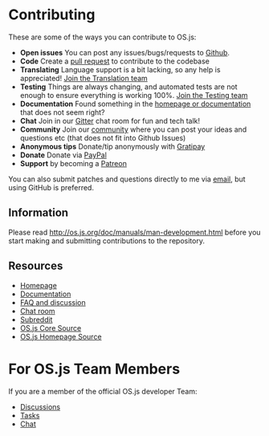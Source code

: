 # Contributing

These are some of the ways you can contribute to OS.js:

* **Open issues** You can post any issues/bugs/requests to [Github](https://github.com/os-js/OS.js/issues).
* **Code** Create a [pull request](https://github.com/os-js/OS.js/pulls) to contribute to the codebase
* **Translating** Language support is a bit lacking, so any help is appreciated! [Join the Translation team](https://github.com/os-js/OS.js/wiki/Join-the-translation-team)
* **Testing** Things are always changing, and automated tests are not enough to ensure everything is working 100%. [Join the Testing team](https://github.com/os-js/OS.js/wiki/Join-the-testing-team)
* **Documentation** Found something in the [homepage or documentation](https://github.com/andersevenrud/os.js.org) that does not seem right?
* **Chat** Join in our [Gitter](https://gitter.im/os-js/OS.js) chat room for fun and tech talk!
* **Community** Join our [community](http://community.os.js.org/) where you can post your ideas and questions etc (that does not fit into Github Issues)
* **Anonymous tips** Donate/tip anonymously with [Gratipay](https://gratipay.com/os-js/)
* **Donate** Donate via [PayPal](https://www.paypal.com/cgi-bin/webscr?cmd=_donations&business=andersevenrud%40gmail%2ecom&lc=NO&currency_code=USD&bn=PP%2dDonationsBF%3abtn_donate_SM%2egif%3aNonHosted)
* **Support** by becoming a [Patreon](https://www.patreon.com/user?u=2978551&ty=h&u=2978551)

You can also submit patches and questions directly to me via [email](mailto:andersevenrud@gmail.com), but using GitHub is preferred.

## Information

Please read http://os.js.org/doc/manuals/man-development.html before you start making and submitting contributions to the repository.

## Resources

* [Homepage](https://os.js.org/)
* [Documentation](https://os.js.org/doc/)
* [FAQ and discussion](https://github.com/os-js/OS.js/issues/49)
* [Chat room](https://gitter.im/os-js/OS.js)
* [Subreddit](https://www.reddit.com/r/osjs)
* [OS.js Core Source](https://github.com/os-js/OS.js)
* [OS.js Homepage Source](https://github.com/andersevenrud/os.js.org)

# For OS.js Team Members

If you are a member of the official OS.js developer Team:

* [Discussions](http://community.os.js.org/c/team)
* [Tasks](https://trello.com/osjs)
* [Chat](https://gitter.im/os-js/OS.js/teams)
